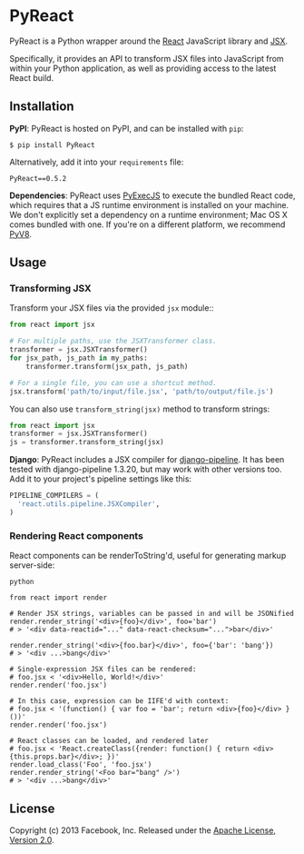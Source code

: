 # PyReact

PyReact is a Python wrapper around the [React](http://facebook.github.io/react/) JavaScript library and [JSX](http://facebook.github.io/react/docs/jsx-in-depth.html).

Specifically, it provides an API to transform JSX files into JavaScript from within your Python application, as well as providing access to the latest React build.


## Installation

**PyPI**: PyReact is hosted on PyPI, and can be installed with `pip`:

    $ pip install PyReact

Alternatively, add it into your `requirements` file:

    PyReact==0.5.2


**Dependencies**: PyReact uses [PyExecJS](https://github.com/doloopwhile/PyExecJS) to execute the bundled React code, which requires that a JS runtime environment is installed on your machine. We don't explicitly set a dependency on a runtime environment; Mac OS X comes bundled with one. If you're on a different platform, we recommend [PyV8](https://code.google.com/p/pyv8/).

## Usage

### Transforming JSX

Transform your JSX files via the provided `jsx` module::

```python
from react import jsx

# For multiple paths, use the JSXTransformer class.
transformer = jsx.JSXTransformer()
for jsx_path, js_path in my_paths:
    transformer.transform(jsx_path, js_path)

# For a single file, you can use a shortcut method.
jsx.transform('path/to/input/file.jsx', 'path/to/output/file.js')
```

You can also use ``transform_string(jsx)`` method to transform strings:

```python
from react import jsx
transformer = jsx.JSXTransformer()
js = transformer.transform_string(jsx)
```

**Django**: PyReact includes a JSX compiler for [django-pipeline](https://github.com/cyberdelia/django-pipeline). It has been tested with django-pipeline 1.3.20, but may work with other versions too. Add it to your project's pipeline settings like this:

```python
PIPELINE_COMPILERS = (
  'react.utils.pipeline.JSXCompiler',
)
```

### Rendering React components

React components can be renderToString'd, useful for generating markup server-side:

```
python

from react import render

# Render JSX strings, variables can be passed in and will be JSONified
render.render_string('<div>{foo}</div>', foo='bar')
# > '<div data-reactid="..." data-react-checksum="...">bar</div>'

render.render_string('<div>{foo.bar}</div>', foo={'bar': 'bang'})
# > '<div ...>bang</div>'

# Single-expression JSX files can be rendered:
# foo.jsx < '<div>Hello, World!</div>'
render.render('foo.jsx')

# In this case, expression can be IIFE'd with context:
# foo.jsx < '(function() { var foo = 'bar'; return <div>{foo}</div> }())'
render.render('foo.jsx')

# React classes can be loaded, and rendered later
# foo.jsx < 'React.createClass({render: function() { return <div>{this.props.bar}</div>; })'
render.load_class('Foo', 'foo.jsx')
render.render_string('<Foo bar="bang" />')
# > '<div ...>bang</div>'
```

## License

Copyright (c) 2013 Facebook, Inc.
Released under the [Apache License, Version 2.0](LICENSE).
